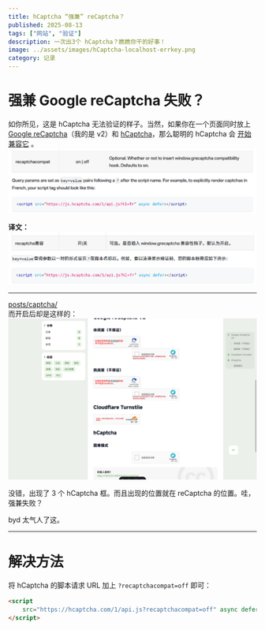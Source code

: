 ```yaml
---
title: hCaptcha “强兼” reCaptcha？
published: 2025-08-13
tags: ["网站", "验证"]
description: 一次出3个 hCaptcha？瞧瞧你干的好事！
image: ../assets/images/hCaptcha-localhost-errkey.png
category: 记录
---
```


# 强兼 Google reCaptcha 失败？
如你所见，这是 hCaptcha 无法验证的样子。当然，如果你在一个页面同时放上 [Google reCaptcha](https://developers.google.com/recaptcha?hl=zh-cn)（我的是 v2）和 [hCaptcha](https://www.hcaptcha.com)，那么聪明的 hCaptcha 会 [开始兼容它](https://docs.hcaptcha.com/configuration) 。
![hcaptcha-recaptchacompat-origin](../assets/images/hcaptcha-recaptchacompat-origin.png)

**译文：**  
![hcaptcha-recaptchacompat-translated](../assets/images/hcaptcha-recaptchacompat-translated.png)

---

[posts/captcha/](/posts/captcha/)  
而开启后却是这样的：
![hcaptcha-three-boxes](../assets/images/hcaptcha-three-boxes.png)

没错，出现了 3 个 hCaptcha 框。而且出现的位置就在 reCaptcha 的位置。哇，强兼失败？

byd 太气人了这。

---

# 解决方法
将 hCaptcha 的脚本请求 URL 加上 `?recaptchacompat=off` 即可：
```html
<script 
    src="https://hcaptcha.com/1/api.js?recaptchacompat=off" async defer>
</script>
```